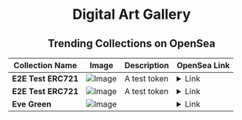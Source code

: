 <div align="center">

# Digital Art Gallery

## Trending Collections on OpenSea

| Collection Name                       | Image                                                                                     | Description                       | OpenSea Link                                                                                          |
|---------------------------------------|-------------------------------------------------------------------------------------------|-----------------------------------|--------------------------------------------------------------------------------------------------------|
| **E2E Test ERC721** | ![Image](https://raw.seadn.io/files/ff85216d7ccb606e55698d165d2f30e2.svg?w=200&auto=format) | A test token | <details><summary>Link</summary>[E2E Test ERC721](https://opensea.io/collection/e2e-test-erc721-240)</details> |
| **E2E Test ERC721** | ![Image](https://raw.seadn.io/files/3581a8eff53d84ef048413271b08527a.svg?w=200&auto=format) | A test token | <details><summary>Link</summary>[E2E Test ERC721](https://opensea.io/collection/e2e-test-erc721-239)</details> |
| **Eve Green** | ![Image](https://i.seadn.io/s/raw/files/352f520c803167360b237e4207d3cafd.png?w=500&auto=format?w=200&auto=format) |  | <details><summary>Link</summary>[Eve Green](https://opensea.io/collection/eve-green)</details> |

</div>